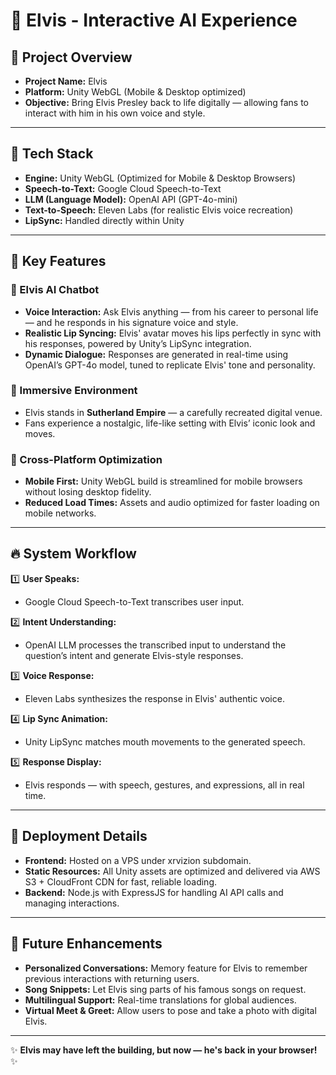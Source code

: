 # 🎸 Elvis - Interactive AI Experience

## 🎯 Project Overview

- **Project Name:** Elvis
- **Platform:** Unity WebGL (Mobile & Desktop optimized)
- **Objective:** Bring Elvis Presley back to life digitally — allowing fans to interact with him in his own voice and style.

---

## 🔧 Tech Stack

- **Engine:** Unity WebGL (Optimized for Mobile & Desktop Browsers)
- **Speech-to-Text:** Google Cloud Speech-to-Text
- **LLM (Language Model):** OpenAI API (GPT-4o-mini)
- **Text-to-Speech:** Eleven Labs (for realistic Elvis voice recreation)
- **LipSync:** Handled directly within Unity

---

## 🚀 Key Features

### 🎤 Elvis AI Chatbot

- **Voice Interaction:** Ask Elvis anything — from his career to personal life — and he responds in his signature voice and style.
- **Realistic Lip Syncing:** Elvis' avatar moves his lips perfectly in sync with his responses, powered by Unity’s LipSync integration.
- **Dynamic Dialogue:** Responses are generated in real-time using OpenAI’s GPT-4o model, tuned to replicate Elvis' tone and personality.

### 🌟 Immersive Environment

- Elvis stands in **Sutherland Empire** — a carefully recreated digital venue.
- Fans experience a nostalgic, life-like setting with Elvis’ iconic look and moves.

### 📲 Cross-Platform Optimization

- **Mobile First:** Unity WebGL build is streamlined for mobile browsers without losing desktop fidelity.
- **Reduced Load Times:** Assets and audio optimized for faster loading on mobile networks.

---

## 🔥 System Workflow

1️⃣ **User Speaks:**

- Google Cloud Speech-to-Text transcribes user input.

2️⃣ **Intent Understanding:**

- OpenAI LLM processes the transcribed input to understand the question’s intent and generate Elvis-style responses.

3️⃣ **Voice Response:**

- Eleven Labs synthesizes the response in Elvis' authentic voice.

4️⃣ **Lip Sync Animation:**

- Unity LipSync matches mouth movements to the generated speech.

5️⃣ **Response Display:**

- Elvis responds — with speech, gestures, and expressions, all in real time.

---

## 🔧 Deployment Details

- **Frontend:** Hosted on a VPS under xrvizion subdomain.
- **Static Resources:** All Unity assets are optimized and delivered via AWS S3 + CloudFront CDN for fast, reliable loading.
- **Backend:** Node.js with ExpressJS for handling AI API calls and managing interactions.

---

## 📌 Future Enhancements

- **Personalized Conversations:** Memory feature for Elvis to remember previous interactions with returning users.
- **Song Snippets:** Let Elvis sing parts of his famous songs on request.
- **Multilingual Support:** Real-time translations for global audiences.
- **Virtual Meet & Greet:** Allow users to pose and take a photo with digital Elvis.

---

✨ **Elvis may have left the building, but now — he's back in your browser!** ✨
